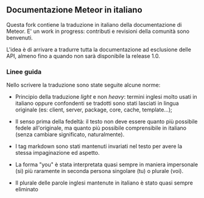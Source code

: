 ## Documentazione Meteor in italiano

Questa fork contiene la traduzione in italiano della documentazione di
Meteor. E' un work in progress: contributi e revisioni della comunità
sono benvenuti.

L'idea è di arrivare a tradurre tutta la documentazione ad esclusione
delle API, almeno fino a quando non sarà disponibile la release 1.0.

### Linee guida

Nello scrivere la traduzione sono state seguite alcune norme:

- Principio della traduzione _light_ e non _heavy_: termini inglesi
  molto usati in italiano oppure confondenti se tradotti sono stati
  lasciati in lingua originale (es: client, server, package, core,
  cache, template...);

- Il senso prima della fedeltà: il testo non deve essere quanto più
  possibile fedele all'originale, ma quanto più possibile comprensibile
  in italiano (senza cambiare significato, naturalmente).

- I tag markdown sono stati mantenuti invariati nel testo per avere la
  stessa impaginazione ed aspetto.

- La forma "you" è stata interpretata quasi sempre in maniera
  impersonale (si) più raramente in seconda persona singolare (tu) o
  plurale (voi).

- Il plurale delle parole inglesi mantenute in italiano è stato quasi
  sempre eliminato
